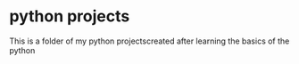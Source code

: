 # python projects
 This is a folder of my python projectscreated after learning the basics of the python
